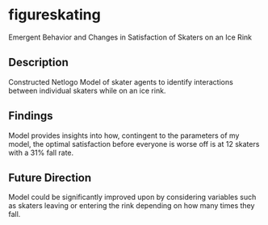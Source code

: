 # figureskating
Emergent Behavior and Changes in Satisfaction of Skaters on an Ice Rink
## Description
Constructed Netlogo Model of skater agents to identify interactions between individual skaters while on an ice rink. 
## Findings 
Model provides insights into how, contingent to the parameters of my model, the optimal satisfaction before everyone is worse off is at 12 skaters with a 31% fall rate. 
## Future Direction
Model could be significantly improved upon by considering variables such as skaters leaving or entering the rink depending on how many times they fall. 
